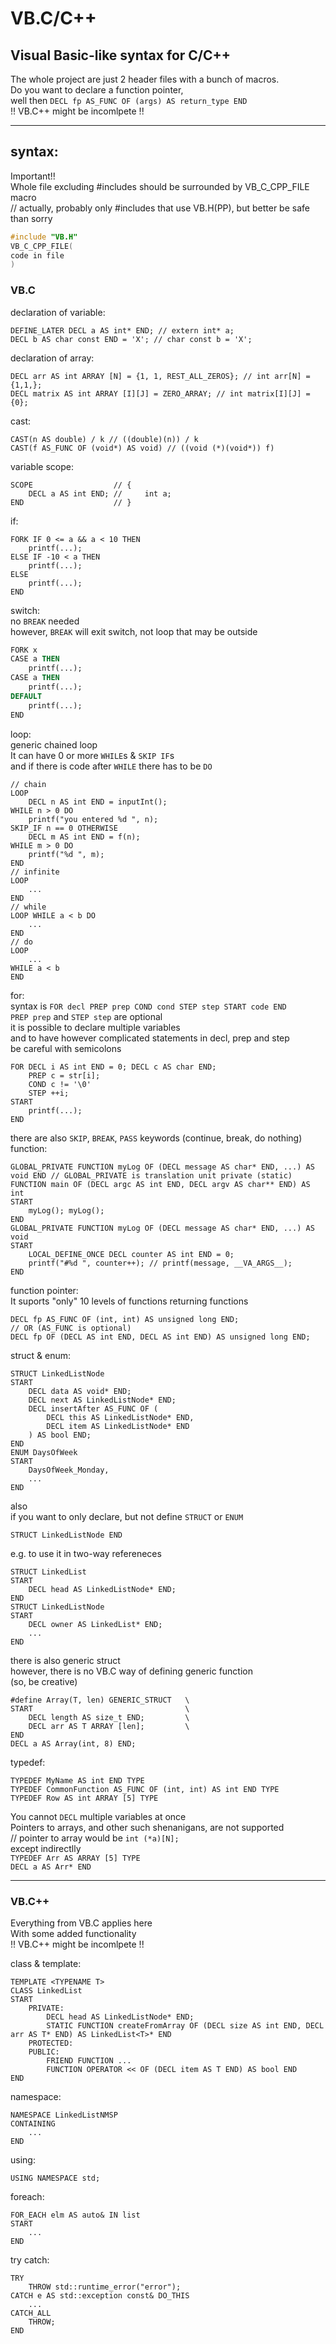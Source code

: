 # VB.C/C++
## Visual Basic-like syntax for C/C++

The whole project are just 2 header files with a bunch of macros.  
Do you want to declare a function pointer,   
well then `DECL fp AS_FUNC OF (args) AS return_type END`  
!! VB.C++ might be incomlpete !!

---
## syntax:

Important!!  
Whole file excluding #includes should be surrounded by VB_C_CPP_FILE macro  
// actually, probably only #includes that use VB.H(PP), but better be safe than sorry  
```c
#include "VB.H"
VB_C_CPP_FILE(
code in file
)
```

### VB.C

declaration of variable:
```VB
DEFINE_LATER DECL a AS int* END; // extern int* a;
DECL b AS char const END = 'X'; // char const b = 'X';
```
declaration of array:
```VB
DECL arr AS int ARRAY [N] = {1, 1, REST_ALL_ZEROS}; // int arr[N] = {1,1,};
DECL matrix AS int ARRAY [I][J] = ZERO_ARRAY; // int matrix[I][J] = {0};
```
cast:
```VB
CAST(n AS double) / k // ((double)(n)) / k
CAST(f AS_FUNC OF (void*) AS void) // ((void (*)(void*)) f)
```
variable scope:
```VB
SCOPE                  // {
    DECL a AS int END; //     int a;
END                    // }
```
if:
```VB
FORK IF 0 <= a && a < 10 THEN
    printf(...);
ELSE IF -10 < a THEN
    printf(...);
ELSE
    printf(...);
END
```
switch:  
no `BREAK` needed  
however, `BREAK` will exit switch, not loop that may be outside  
```vb
FORK x
CASE a THEN
    printf(...);
CASE a THEN
    printf(...);
DEFAULT
    printf(...);
END
```
loop:  
generic chained loop  
It can have 0 or more `WHILE`s & `SKIP IF`s  
and if there is code after `WHILE` there has to be `DO`  
```VB
// chain
LOOP 
    DECL n AS int END = inputInt();
WHILE n > 0 DO
    printf("you entered %d ", n);
SKIP_IF n == 0 OTHERWISE
    DECL m AS int END = f(n);
WHILE m > 0 DO
    printf("%d ", m);
END
// infinite
LOOP
    ...
END
// while
LOOP WHILE a < b DO
    ...
END
// do
LOOP
    ...
WHILE a < b
END
```
for:  
syntax is `FOR decl PREP prep COND cond STEP step START code END`  
`PREP prep` and `STEP step` are optional  
it is possible to declare multiple variables  
and to have however complicated statements in decl, prep and step  
be careful with semicolons  
```VB
FOR DECL i AS int END = 0; DECL c AS char END;
    PREP c = str[i];
    COND c != '\0'
    STEP ++i;
START
    printf(...);
END
```
there are also `SKIP`, `BREAK`, `PASS` keywords (continue, break, do nothing)  
function:  
```VB
GLOBAL_PRIVATE FUNCTION myLog OF (DECL message AS char* END, ...) AS void END // GLOBAL_PRIVATE is translation unit private (static)
FUNCTION main OF (DECL argc AS int END, DECL argv AS char** END) AS int
START
    myLog(); myLog(); 
END
GLOBAL_PRIVATE FUNCTION myLog OF (DECL message AS char* END, ...) AS void
START
    LOCAL_DEFINE_ONCE DECL counter AS int END = 0;
    printf("#%d ", counter++); // printf(message, __VA_ARGS__);
END
```
function pointer:  
It suports "only" 10 levels of functions returning functions  
```VB
DECL fp AS_FUNC OF (int, int) AS unsigned long END;
// OR (AS_FUNC is optional)
DECL fp OF (DECL AS int END, DECL AS int END) AS unsigned long END;
```
struct & enum:
```VB
STRUCT LinkedListNode 
START
    DECL data AS void* END;
    DECL next AS LinkedListNode* END;
    DECL insertAfter AS_FUNC OF (
        DECL this AS LinkedListNode* END, 
        DECL item AS LinkedListNode* END
    ) AS bool END;
END
ENUM DaysOfWeek
START
    DaysOfWeek_Monday, 
    ...
END
```
also  
if you want to only declare, but not define `STRUCT` or `ENUM`  
```VB
STRUCT LinkedListNode END
```
e.g. to use it in two-way refereneces
```VB
STRUCT LinkedList
START
	DECL head AS LinkedListNode* END;
END
STRUCT LinkedListNode
START
	DECL owner AS LinkedList* END;
	...
END
```
there is also generic struct  
however, there is no VB.C way of defining generic function  
(so, be creative)  
```VB
#define Array(T, len) GENERIC_STRUCT   \
START                                  \
    DECL length AS size_t END;         \
    DECL arr AS T ARRAY [len];         \
END
DECL a AS Array(int, 8) END;
```
typedef:
```VB
TYPEDEF MyName AS int END TYPE
TYPEDEF CommonFunction AS_FUNC OF (int, int) AS int END TYPE
TYPEDEF Row AS int ARRAY [5] TYPE
```



You cannot `DECL` multiple variables at once  
Pointers to arrays, and other such shenanigans, are not supported  
// pointer to array would be `int (*a)[N];`  
except indirectlly  
`TYPEDEF Arr AS ARRAY [5] TYPE`  
`DECL a AS Arr* END`  


---
### VB.C++

Everything from VB.C applies here  
With some added functionality  
!! VB.C++ might be incomlpete !!  

class & template:
```VB
TEMPLATE <TYPENAME T>
CLASS LinkedList
START
    PRIVATE:
        DECL head AS LinkedListNode* END;
        STATIC FUNCTION createFromArray OF (DECL size AS int END, DECL arr AS T* END) AS LinkedList<T>* END
    PROTECTED:
    PUBLIC:
        FRIEND FUNCTION ...
        FUNCTION OPERATOR << OF (DECL item AS T END) AS bool END
END
```
namespace:
```VB
NAMESPACE LinkedListNMSP 
CONTAINING
    ...
END
```
using:
```VB
USING NAMESPACE std;
```
foreach:
```VB
FOR_EACH elm AS auto& IN list
START
    ...
END
```
try catch:
```VB
TRY
    THROW std::runtime_error("error");
CATCH e AS std::exception const& DO_THIS
    ...
CATCH_ALL
    THROW;
END
```
